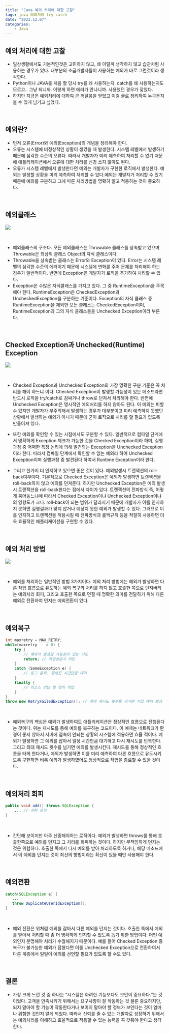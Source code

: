 ```yaml
---
title: "Java 예외 처리에 대한 고찰"
tags: java 예외처리 try catch
date: "2022.12.07"
categories: 
    - Java
---
```


## 예외 처리에 대한 고찰
- 일상생활에서도 기본적인것은 고민하지 않고, 왜 이럴까 생각하지 않고 습관처럼 사용하는 경우가 있다. 대부분의 초급개발자들이 사용하는 예외가 바로 그런것이라 생각한다.
- Python이나 JAVA를 처음 할 당시 try를 왜 사용하는지. catch를 왜 사용하는지도 모르고.. 그냥 되니까. 이렇게 하면 에러가 안나니까. 사용했던 경우가 잦았다.
- 하지만 지금은 예외처리에 대하여 큰 깨달음을 얻었고 이걸 글로 정리하여 누구든지 볼 수 있게 남기고 싶었다.

<br>

## 예외란?
- 먼저 오류(Error)와 예외(Exception)의 개념을 정리해야 한다.
- 오류는 시스템에 비정상적인 상활이 생겼을 때 발생한다. 시스템 레벨에서 발생하기 때문에 심각한 수준의 오류다. 따라서 개발자가 미리 예측하여 처리할 수 없기 때문에 애플리케이션에서 오류에 대한 처리를 신경 쓰지 않아도 된다.
- 오류가 시스템 레벨에서 발생한다면 예외는 개발자가 구현한 로직에서 발생한다. 예외는 발생할 상황을 미리 예측하여 처리할 수 있다.예외는 개발자가 처리할 수 있기 때문에 예외를 구분하고 그에 따른 처리방법을 명확히 알고 적용하는 것이 중요하다.

<br>

## 예외클래스

![](https://www.nextree.co.kr/content/images/2021/01/Exception-Class.png)

<br>

- 예외클래스의 구조다. 모든 예외클래스는 Throwable 클래스를 상속받고 있으며 Throwable은 최상위 클래스 Object의 자식 클래스이다.
- Throwable을 상속받는 클래스는 Error와 Exception이 있다. Error는 시스템 레벨의 심각한 수준의 에러이기 때문에 시스템에 변화를 주어 문제를 처리해야 하는 경우가 일반적이다. 반면에 Exception은 개발자가 로직을 추가하여 처리할 수 있다.
- Exception은 수많은 자식클래스를 가지고 있다. 그 중 RuntimeException을 주목해야 한다. RuntimeException은 CheckedException과 UncheckedException을 구분하는 기준이다. Exception의 자식 클래스 중 RuntimeException을 제외한 모든 클래스는 CheckedException이며, RuntimeException과 그의 자식 클래스들을 Unchecked Exception이라 부른다.

<br>

## Checked Exception과 Unchecked(Runtime) Exception

![](https://www.nextree.co.kr/content/images/2021/01/exception-table.png)

<br>

- Checked Exception과 Unchecked Exception의 가장 명확한 구분 기준은 꼭 처리를 해야 하느냐 이다. Checked Exception이 발생할 가능성이 있는 메소드라면 반드시 로직을 try/catch로 감싸거나 throw로 던져서 처리해야 한다. 반면에 Unchecked Exception은 명시적인 예외처리를 하지 않아도 된다. 이 예외는 피할 수 있지만 개발자가 부주의해서 발생하는 경우가 대부분이고 미리 예측하지 못했던 상황에서 발생하는 예외가 아니기 때문에 굳이 로직으로 처리를 할 필요가 없도록 만들어져 있다.

- 또한 예외를 확인할 수 있는 시점에서도 구분할 수 있다. 일반적으로 컴파일 단계에서 명확하게 Exception 체크가 가능한 것을 Checked Exception이라 하며, 실행과정 중 어떠한 특정 논리에 의해 발견되는 Exception을 Unchecked Exception이라 한다. 따라서 컴파일 단계에서 확인할 수 없는 예외라 하여 Unchecked Exception이며 실행과정 중 발견된다 하여서 Runtime Exception이라 한다.

- 그리고 한가지 더 인지하고 있으면 좋은 것이 있다. 예외발생시 트랜잭션의 roll-back여부이다. 기본적으로 Checked Exception은 예외가 발생하면 트랜잭션을 roll-back하지 않고 예외를 던져준다. 하지만 Unchecked Exception은 예외 발생 시 트랜잭션을 roll-back한다는 점에서 차이가 있다. 트랜잭션의 전파방식 즉, 어떻게 묶어놓느냐에 따라서 Checked Exception이냐 Unchecked Exception이냐의 영향도가 크다. roll-back이 되는 범위가 달라지기 때문에 개발자가 이를 인지하지 못하면 실행결과가 맞지 않거나 예상치 못한 예외가 발생할 수 있다. 그러므로 이를 인지하고 트랜잭션을 적용시킬 때 전파방식과 롤백규칙 등을 적절히 사용하면 더욱 효율적인 애플리케이션을 구현할 수 있다.

 <br>

 ## 예외 처리 방법

![](https://www.nextree.co.kr/content/images/2021/01/exceptions3-1024x788-1.jpg)

<br>

- 예외를 처리하는 일반적인 방법 3가지이다. 예외 처리 방법에는 예외가 발생하면 다른 작업 흐름으로 유도하는 예외 복구와 처리를 하지 않고 호출한 쪽으로 던져버리는 예외처리 회피, 그리고 호출한 쪽으로 던질 때 명확한 의미를 전달하기 위해 다른 예외로 전환하여 던지는 예외전환이 있다.

<br>

## 예외복구

```java
int maxretry = MAX_RETRY;
while(maxretry -- > 0) {
    try {
        // 예외가 발생할 가능성이 있는 시도
        return; // 작업성공시 리턴
    }
    catch (SomeException e) {
        // 로그 출력. 정해진 시간만큼 대기
    } 
    finally {
        // 리소스 반납 및 정리 작업
    }
}
throw new RetryFailedException(); // 최대 재시도 횟수를 넘기면 직접 예외 발생
```

<br>

- 예외복구의 핵심은 예외가 발생하여도 애플리케이션은 정상적인 흐름으로 진행된다는 것이다. 위는 재시도를 통해 예외를 복구하는 코드이다. 이 예제는 네트워크가 환경이 좋지 않아서 서버에 접속이 안되는 상황의 시스템에 적용하면 효율 적이다. 예외가 발생하면 그 예외를 잡아서 일정 시간만큼 대기하고 다시 재시도를 반복한다. 그리고 최대 재시도 횟수를 넘기면 예외를 발생시킨다.  재시도를 통해 정상적인 흐름을 타게 한다거나, 예외가 발생하면 이를 미리 예측하여 다른 흐름으로 유도시키도록 구현하면 비록 예외가 발생하였어도 정상적으로 작업을 종료할 수 있을 것이다.

<br>

## 예외처리 회피

```java
public void add() throws SQLException {
    ... // 구현 로직
}
```

<br>

- 간단해 보이지만 아주 신중해야하는 로직이다. 예외가 발생하면 throws를 통해 호출한쪽으로 예외를 던지고 그 처리를 회피하는 것이다. 하지만 무책임하게 던지는 것은 위험하다. 호출한 쪽에서 다시 예외를 받아 처리하도록 하거나, 해당 메소드에서 이 예외를 던지는 것이 최선의 방법이라는 확신이 있을 때만 사용해야 한다.

<br>

## 예외전환

```java
catch(SQLException e) {
   ...
   throw DuplicateUserIdException();
}
```

<br>

- 예외 전환은 위처럼 예외를 잡아서 다른 예외를 던지는 것이다. 호출한 쪽에서 예외를 받아서 처리할 때 좀 더 명확하게 인지할 수 있도록 돕기 위한 방법이다. 어떤 예외인지 분명해야 처리가 수월해지기 때문이다. 예를 들어 Checked Exception 중 복구가 불가능한 예외가 잡혔다면 이를 Unchecked Exception으로 전환하여서 다른 계층에서 일일이 예외를 선언할 필요가 없도록 할 수도 있다.

<br>

## 결론

- 가장 크게 느낀 것 중 하나는 “시스템은 화려한 기능보다도 보안이 중요하다.”는 것이었다. 고객을 만족시키기 위해서는 요구사항이 잘 작동하는 것 물론 중요하지만, 되지 말아야 할 기능이 작동한다거나 보이지 말아야 할 정보가 보인다는 것이 얼마나 위험한 것인지 알게 되었다. 따라서 신뢰를 줄 수 있는 개발자로 성장하기 위해서는 예외처리를 이해하고 효율적으로 적용할 수 있는 능력을 꼭 갖춰야 한다고 생각한다.